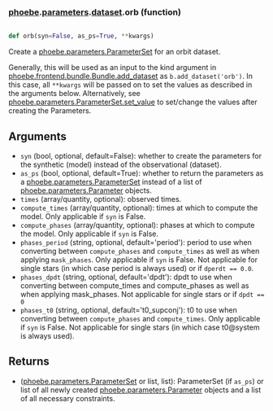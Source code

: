 ### [phoebe](phoebe.md).[parameters](phoebe.parameters.md).[dataset](phoebe.parameters.dataset.md).orb (function)


```py

def orb(syn=False, as_ps=True, **kwargs)

```



Create a [phoebe.parameters.ParameterSet](phoebe.parameters.ParameterSet.md) for an orbit dataset.

Generally, this will be used as an input to the kind argument in
[phoebe.frontend.bundle.Bundle.add_dataset](phoebe.frontend.bundle.Bundle.add_dataset.md) as
`b.add_dataset('orb')`.  In this case, all `**kwargs` will be
passed on to set the values as described in the arguments below.  Alternatively,
see [phoebe.parameters.ParameterSet.set_value](phoebe.parameters.ParameterSet.set_value.md) to set/change the values
after creating the Parameters.

Arguments
----------
* `syn` (bool, optional, default=False): whether to create the parameters
    for the synthetic (model) instead of the observational (dataset).
* `as_ps` (bool, optional, default=True): whether to return the parameters
    as a [phoebe.parameters.ParameterSet](phoebe.parameters.ParameterSet.md) instead of a list of
    [phoebe.parameters.Parameter](phoebe.parameters.Parameter.md) objects.
* `times` (array/quantity, optional): observed times.
* `compute_times` (array/quantity, optional): times at which to compute
    the model.  Only applicable if `syn` is False.
* `compute_phases` (array/quantity, optional): phases at which to compute
    the model.  Only applicable if `syn` is False.
* `phases_period` (string, optional, default='period'): period to use
    when converting between `compute_phases` and `compute_times` as well as
    when applying `mask_phases`.  Only applicable if `syn` is False.  Not applicable for
    single stars (in which case period is always used) or if `dperdt == 0.0`.
* `phases_dpdt` (string, optional, default='dpdt'): dpdt to use when
    converting between compute_times and compute_phases as well as when
    applying mask_phases.  Not applicable for single stars or if `dpdt == 0`
* `phases_t0` (string, optional, default='t0_supconj'): t0 to use
    when converting between `compute_phases` and `compute_times`.  Only
    applicable if `syn` is False.  Not applicable for
    single stars (in which case t0@system is always used).

Returns
--------
* ([phoebe.parameters.ParameterSet](phoebe.parameters.ParameterSet.md) or list, list): ParameterSet (if `as_ps`)
    or list of all newly created
    [phoebe.parameters.Parameter](phoebe.parameters.Parameter.md) objects and a list of all necessary
    constraints.

